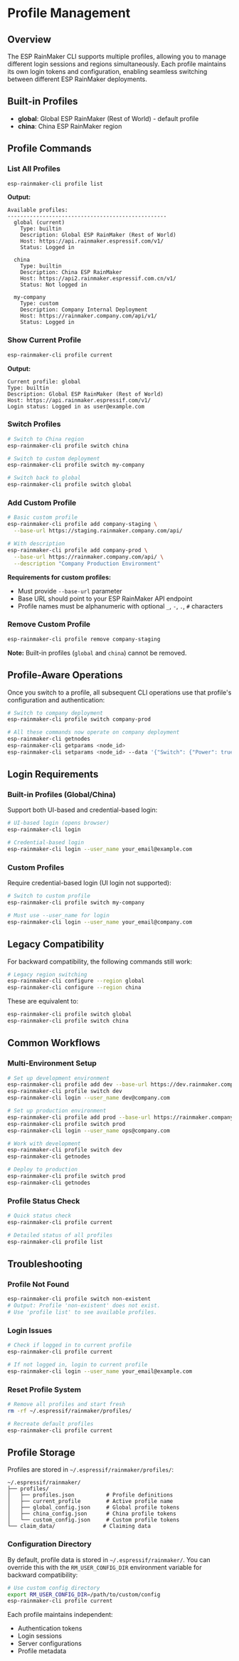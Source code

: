 # Profile Management

## Overview

The ESP RainMaker CLI supports multiple profiles, allowing you to manage different login sessions and regions simultaneously. Each profile maintains its own login tokens and configuration, enabling seamless switching between different ESP RainMaker deployments.

## Built-in Profiles

- **global**: Global ESP RainMaker (Rest of World) - default profile
- **china**: China ESP RainMaker region

## Profile Commands

### List All Profiles

```bash
esp-rainmaker-cli profile list
```

**Output:**
```
Available profiles:
--------------------------------------------------
  global (current)
    Type: builtin
    Description: Global ESP RainMaker (Rest of World)
    Host: https://api.rainmaker.espressif.com/v1/
    Status: Logged in

  china
    Type: builtin
    Description: China ESP RainMaker
    Host: https://api2.rainmaker.espressif.com.cn/v1/
    Status: Not logged in

  my-company
    Type: custom
    Description: Company Internal Deployment
    Host: https://rainmaker.company.com/api/v1/
    Status: Logged in
```

### Show Current Profile

```bash
esp-rainmaker-cli profile current
```

**Output:**
```
Current profile: global
Type: builtin
Description: Global ESP RainMaker (Rest of World)
Host: https://api.rainmaker.espressif.com/v1/
Login status: Logged in as user@example.com
```

### Switch Profiles

```bash
# Switch to China region
esp-rainmaker-cli profile switch china

# Switch to custom deployment
esp-rainmaker-cli profile switch my-company

# Switch back to global
esp-rainmaker-cli profile switch global
```

### Add Custom Profile

```bash
# Basic custom profile
esp-rainmaker-cli profile add company-staging \
  --base-url https://staging.rainmaker.company.com/api/

# With description
esp-rainmaker-cli profile add company-prod \
  --base-url https://rainmaker.company.com/api/ \
  --description "Company Production Environment"
```

**Requirements for custom profiles:**
- Must provide `--base-url` parameter
- Base URL should point to your ESP RainMaker API endpoint
- Profile names must be alphanumeric with optional `_`, `-`, `.`, `#` characters

### Remove Custom Profile

```bash
esp-rainmaker-cli profile remove company-staging
```

**Note:** Built-in profiles (`global` and `china`) cannot be removed.

## Profile-Aware Operations

Once you switch to a profile, all subsequent CLI operations use that profile's configuration and authentication:

```bash
# Switch to company deployment
esp-rainmaker-cli profile switch company-prod

# All these commands now operate on company deployment
esp-rainmaker-cli getnodes
esp-rainmaker-cli getparams <node_id>
esp-rainmaker-cli setparams <node_id> --data '{"Switch": {"Power": true}}'
```

## Login Requirements

### Built-in Profiles (Global/China)
Support both UI-based and credential-based login:

```bash
# UI-based login (opens browser)
esp-rainmaker-cli login

# Credential-based login
esp-rainmaker-cli login --user_name your_email@example.com
```

### Custom Profiles
Require credential-based login (UI login not supported):

```bash
# Switch to custom profile
esp-rainmaker-cli profile switch my-company

# Must use --user_name for login
esp-rainmaker-cli login --user_name your_email@company.com
```

## Legacy Compatibility

For backward compatibility, the following commands still work:

```bash
# Legacy region switching
esp-rainmaker-cli configure --region global
esp-rainmaker-cli configure --region china
```

These are equivalent to:
```bash
esp-rainmaker-cli profile switch global
esp-rainmaker-cli profile switch china
```

## Common Workflows

### Multi-Environment Setup

```bash
# Set up development environment
esp-rainmaker-cli profile add dev --base-url https://dev.rainmaker.company.com/api/
esp-rainmaker-cli profile switch dev
esp-rainmaker-cli login --user_name dev@company.com

# Set up production environment
esp-rainmaker-cli profile add prod --base-url https://rainmaker.company.com/api/
esp-rainmaker-cli profile switch prod
esp-rainmaker-cli login --user_name ops@company.com

# Work with development
esp-rainmaker-cli profile switch dev
esp-rainmaker-cli getnodes

# Deploy to production
esp-rainmaker-cli profile switch prod
esp-rainmaker-cli getnodes
```

### Profile Status Check

```bash
# Quick status check
esp-rainmaker-cli profile current

# Detailed status of all profiles
esp-rainmaker-cli profile list
```

## Troubleshooting

### Profile Not Found
```bash
esp-rainmaker-cli profile switch non-existent
# Output: Profile 'non-existent' does not exist.
# Use 'profile list' to see available profiles.
```

### Login Issues
```bash
# Check if logged in to current profile
esp-rainmaker-cli profile current

# If not logged in, login to current profile
esp-rainmaker-cli login --user_name your_email@example.com
```

### Reset Profile System
```bash
# Remove all profiles and start fresh
rm -rf ~/.espressif/rainmaker/profiles/

# Recreate default profiles
esp-rainmaker-cli profile current
```

## Profile Storage

Profiles are stored in `~/.espressif/rainmaker/profiles/`:

```
~/.espressif/rainmaker/
├── profiles/
│   ├── profiles.json          # Profile definitions
│   ├── current_profile        # Active profile name
│   ├── global_config.json     # Global profile tokens
│   ├── china_config.json      # China profile tokens
│   └── custom_config.json     # Custom profile tokens
└── claim_data/               # Claiming data
```

### Configuration Directory

By default, profile data is stored in `~/.espressif/rainmaker/`. You can override this with the `RM_USER_CONFIG_DIR` environment variable for backward compatibility:

```bash
# Use custom config directory
export RM_USER_CONFIG_DIR=/path/to/custom/config
esp-rainmaker-cli profile current
```

Each profile maintains independent:
- Authentication tokens
- Login sessions  
- Server configurations
- Profile metadata 